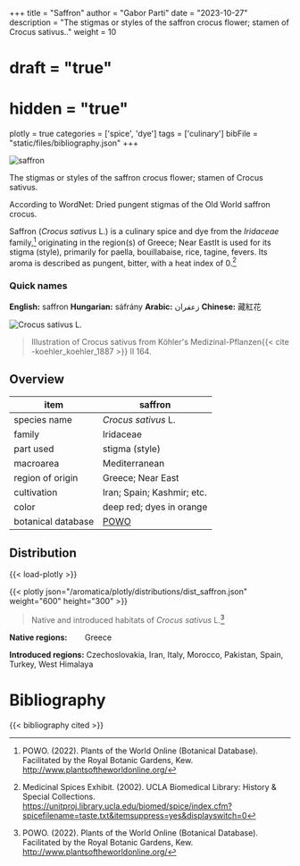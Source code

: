 +++
title = "Saffron"
author = "Gabor Parti"
date = "2023-10-27"
description = "The stigmas or styles of the saffron crocus flower; stamen of Crocus sativus.."
weight = 10
# draft = "true"
# hidden = "true"
plotly = true
categories = ['spice', 'dye']
tags = ['culinary']
bibFile = "static/files/bibliography.json"
+++

![saffron](/images/photos/saffron-1-Vera_De_on_Unsplash.jpg?width=20rem&classes=shadow "Photo: Vera De on Unsplash")

The stigmas or styles of the saffron crocus flower; stamen of Crocus sativus.

According to WordNet: Dried pungent stigmas of the Old World saffron crocus.

Saffron (*Crocus sativus* L.) is a culinary spice and dye from the *Iridaceae* family,[^powo] originating in the region(s) of Greece; Near EastIt is used for its stigma (style), primarily for paella, bouillabaise, rice, tagine, fevers. Its aroma is described as pungent, bitter, with a heat index of 0.[^ucla_medicinal_2002]

### Quick names

**English:** saffron **Hungarian:** sáfrány **Arabic:** زعفران **Chinese:** 藏紅花 

![*Crocus sativus* L.](/images/illustrations/saffron.png?width=40rem "Illustration of Crocus sativus from Köhler's Medizinal-Pflanzen")

>Illustration of Crocus sativus from Köhler's Medizinal-Pflanzen{{< cite -koehler_koehler_1887 >}} II 164.

## Overview

|       item       |                      saffron                      |
|------------------|---------------------------------------------------|
|   species name   |                *Crocus sativus* L.                |
|      family      |                     Iridaceae                     |
|     part used    |                   stigma (style)                  |
|     macroarea    |                   Mediterranean                   |
| region of origin |                 Greece; Near East                 |
|    cultivation   |             Iran; Spain; Kashmir; etc.            |
|       color      |              deep red; dyes in orange             |
|botanical database|[POWO](https://powo.science.kew.org/taxon/436688-1)|

## Distribution

{{< load-plotly >}}

{{< plotly json="/aromatica/plotly/distributions/dist_saffron.json" weight="600" height="300" >}}

>Native and introduced habitats of *Crocus sativus* L.[^powo]

**Native regions:** &nbsp; &nbsp; &nbsp; &nbsp;Greece

**Introduced regions:** Czechoslovakia, Iran, Italy, Morocco, Pakistan, Spain, Turkey, West Himalaya

[^powo]: POWO. (2022). Plants of the World Online (Botanical Database). Facilitated by the Royal Botanic Gardens, Kew. http://www.plantsoftheworldonline.org/
[^ucla_medicinal_2002]: Medicinal Spices Exhibit. (2002). UCLA Biomedical Library: History & Special Collections. https://unitproj.library.ucla.edu/biomed/spice/index.cfm?spicefilename=taste.txt&itemsuppress=yes&displayswitch=0



# Bibliography

{{< bibliography cited >}}

